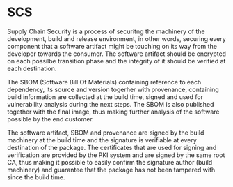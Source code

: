 # SCS

Supply Chain Security is a process of securitng the machinery of the development, build and release environment, in other words, securing every component that a software artifact might be touching on its way from the developer towards the consumer. The software artifact should be encrypted on each possilbe transition phase and the integrity of it should be verified at each destination.

The SBOM (Software Bill Of Materials) containing reference to each dependency, its source and version togerher with provenance, containing build information are collected at the build time, signed and used for vulnerability analysis during the next steps. The SBOM is also published together with the final image, thus making further analysis of the software possible by the end customer.

The software artifact, SBOM and provenance are signed by the build machinery at the build time and the signature is verifiable at every destination of the package. The certificates that are used for signing and verification are provided by the PKI system and are signed by the same root CA, thus making it possible to easily confirm the signature author (build machinery) and guarantee that the package has not been tampered with since the build time.
